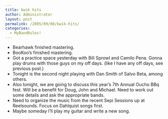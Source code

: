 ```yaml
---
title: kwik hits
author: Administrator
layout: post
permalink: /2005/09/08/kwik-hits/
categories:
  - MyBandRules!
---
```

- Bearhawk finished mastering.  
- BooKoo&#8217;s finished mastering.  
- Got a practice space yesterday with Bill Sprowl and Camilo Pena. Gonna play drums with those guys on my off days. (like I have any off days, see previous post.)  
- Tonight is the second night playing with Dan Smith of Salvo Beta, among others.  
- Also tonight, we are going to discuss this year&#8217;s 7th Annual Oucho BBq fest. Will be a benefit for Doug, John and Michael. Need to work out some details and ask the appropriate bands.  
- Need to organize the music from the recent Sepi Sessions up at Reelsounds. Focus on Dahlquist songs first.  
- Maybe someday I&#8217;ll play my guitar and write a new song.
